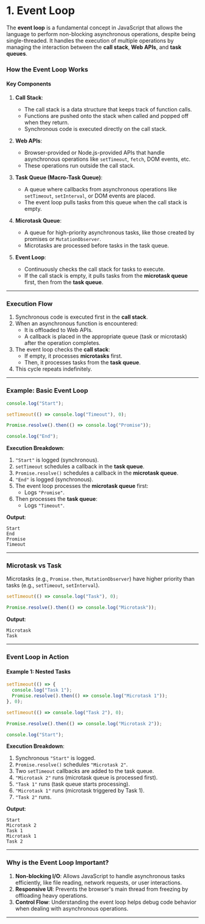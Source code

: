 # 1. Event Loop

The **event loop** is a fundamental concept in JavaScript that allows the language to perform non-blocking asynchronous operations, despite being single-threaded. It handles the execution of multiple operations by managing the interaction between the **call stack**, **Web APIs**, and **task queues**.

### **How the Event Loop Works**

#### **Key Components**

1. **Call Stack**:

   - The call stack is a data structure that keeps track of function calls.
   - Functions are pushed onto the stack when called and popped off when they return.
   - Synchronous code is executed directly on the call stack.

2. **Web APIs**:

   - Browser-provided or Node.js-provided APIs that handle asynchronous operations like `setTimeout`, `fetch`, DOM events, etc.
   - These operations run outside the call stack.

3. **Task Queue (Macro-Task Queue)**:

   - A queue where callbacks from asynchronous operations like `setTimeout`, `setInterval`, or DOM events are placed.
   - The event loop pulls tasks from this queue when the call stack is empty.

4. **Microtask Queue**:

   - A queue for high-priority asynchronous tasks, like those created by promises or `MutationObserver`.
   - Microtasks are processed before tasks in the task queue.

5. **Event Loop**:
   - Continuously checks the call stack for tasks to execute.
   - If the call stack is empty, it pulls tasks from the **microtask queue** first, then from the **task queue**.

---

### **Execution Flow**

1. Synchronous code is executed first in the **call stack**.
2. When an asynchronous function is encountered:
   - It is offloaded to Web APIs.
   - A callback is placed in the appropriate queue (task or microtask) after the operation completes.
3. The event loop checks the **call stack**:
   - If empty, it processes **microtasks** first.
   - Then, it processes tasks from the **task queue**.
4. This cycle repeats indefinitely.

---

### **Example: Basic Event Loop**

```javascript
console.log("Start");

setTimeout(() => console.log("Timeout"), 0);

Promise.resolve().then(() => console.log("Promise"));

console.log("End");
```

**Execution Breakdown**:

1. `"Start"` is logged (synchronous).
2. `setTimeout` schedules a callback in the **task queue**.
3. `Promise.resolve()` schedules a callback in the **microtask queue**.
4. `"End"` is logged (synchronous).
5. The event loop processes the **microtask queue** first:
   - Logs `"Promise"`.
6. Then processes the **task queue**:
   - Logs `"Timeout"`.

**Output**:

```
Start
End
Promise
Timeout
```

---

### **Microtask vs Task**

Microtasks (e.g., `Promise.then`, `MutationObserver`) have higher priority than tasks (e.g., `setTimeout`, `setInterval`).

```javascript
setTimeout(() => console.log("Task"), 0);

Promise.resolve().then(() => console.log("Microtask"));
```

**Output**:

```
Microtask
Task
```

---

### **Event Loop in Action**

#### **Example 1: Nested Tasks**

```javascript
setTimeout(() => {
  console.log("Task 1");
  Promise.resolve().then(() => console.log("Microtask 1"));
}, 0);

setTimeout(() => console.log("Task 2"), 0);

Promise.resolve().then(() => console.log("Microtask 2"));

console.log("Start");
```

**Execution Breakdown**:

1. Synchronous `"Start"` is logged.
2. `Promise.resolve()` schedules `"Microtask 2"`.
3. Two `setTimeout` callbacks are added to the task queue.
4. `"Microtask 2"` runs (microtask queue is processed first).
5. `"Task 1"` runs (task queue starts processing).
6. `"Microtask 1"` runs (microtask triggered by Task 1).
7. `"Task 2"` runs.

**Output**:

```
Start
Microtask 2
Task 1
Microtask 1
Task 2
```

---

### **Why is the Event Loop Important?**

1. **Non-blocking I/O**: Allows JavaScript to handle asynchronous tasks efficiently, like file reading, network requests, or user interactions.
2. **Responsive UI**: Prevents the browser's main thread from freezing by offloading heavy operations.
3. **Control Flow**: Understanding the event loop helps debug code behavior when dealing with asynchronous operations.

---
